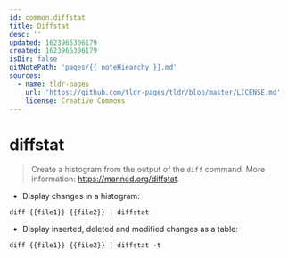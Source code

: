 ```yaml
---
id: common.diffstat
title: Diffstat
desc: ''
updated: 1623965306179
created: 1623965306179
isDir: false
gitNotePath: 'pages/{{ noteHiearchy }}.md'
sources:
  - name: tldr-pages
    url: 'https://github.com/tldr-pages/tldr/blob/master/LICENSE.md'
    license: Creative Commons
---
```

# diffstat

> Create a histogram from the output of the `diff` command.
> More information: <https://manned.org/diffstat>.

- Display changes in a histogram:

`diff {{file1}} {{file2}} | diffstat`

- Display inserted, deleted and modified changes as a table:

`diff {{file1}} {{file2}} | diffstat -t`

